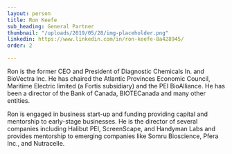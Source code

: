 ```yaml
---
layout: person
title: Ron Keefe
sub_heading: General Partner
thumbnail: "/uploads/2019/05/28/img-placeholder.png"
linkedin: https://www.linkedin.com/in/ron-keefe-8a428945/
order: 2

---
```

Ron is the former CEO and President of Diagnostic Chemicals In. and BioVectra Inc. He has chaired the Atlantic Provinces Economic Council, Maritime Electric limited (a Fortis subsidiary) and the PEI BioAlliance. He has been a director of the Bank of Canada, BIOTECanada and many other entities.

Ron is engaged in business start-up and funding providing capital and mentorship to early-stage businesses. He is the director of several companies including Halibut PEI, ScreenScape, and Handyman Labs and provides mentorship to emerging companies like Somru Bioscience, Pfera Inc., and Nutracelle.